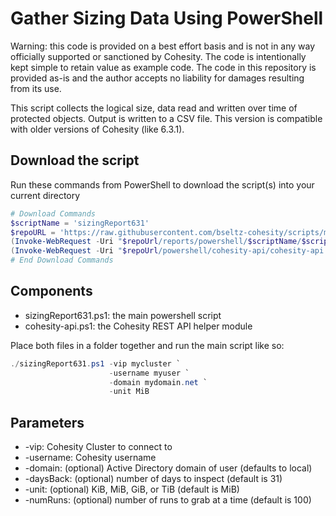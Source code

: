 # Gather Sizing Data Using PowerShell

Warning: this code is provided on a best effort basis and is not in any way officially supported or sanctioned by Cohesity. The code is intentionally kept simple to retain value as example code. The code in this repository is provided as-is and the author accepts no liability for damages resulting from its use.

This script collects the logical size, data read and written over time of protected objects. Output is written to a CSV file. This version is compatible with older versions of Cohesity (like 6.3.1).

## Download the script

Run these commands from PowerShell to download the script(s) into your current directory

```powershell
# Download Commands
$scriptName = 'sizingReport631'
$repoURL = 'https://raw.githubusercontent.com/bseltz-cohesity/scripts/master'
(Invoke-WebRequest -Uri "$repoUrl/reports/powershell/$scriptName/$scriptName.ps1").content | Out-File "$scriptName.ps1"; (Get-Content "$scriptName.ps1") | Set-Content "$scriptName.ps1"
(Invoke-WebRequest -Uri "$repoUrl/powershell/cohesity-api/cohesity-api.ps1").content | Out-File cohesity-api.ps1; (Get-Content cohesity-api.ps1) | Set-Content cohesity-api.ps1
# End Download Commands
```

## Components

* sizingReport631.ps1: the main powershell script
* cohesity-api.ps1: the Cohesity REST API helper module

Place both files in a folder together and run the main script like so:

```powershell
./sizingReport631.ps1 -vip mycluster `
                      -username myuser `
                      -domain mydomain.net `
                      -unit MiB
```

## Parameters

* -vip: Cohesity Cluster to connect to
* -username: Cohesity username
* -domain: (optional) Active Directory domain of user (defaults to local)
* -daysBack: (optional) number of days to inspect (default is 31)
* -unit: (optional) KiB, MiB, GiB, or TiB (default is MiB)
* -numRuns: (optional) number of runs to grab at a time (default is 100)
